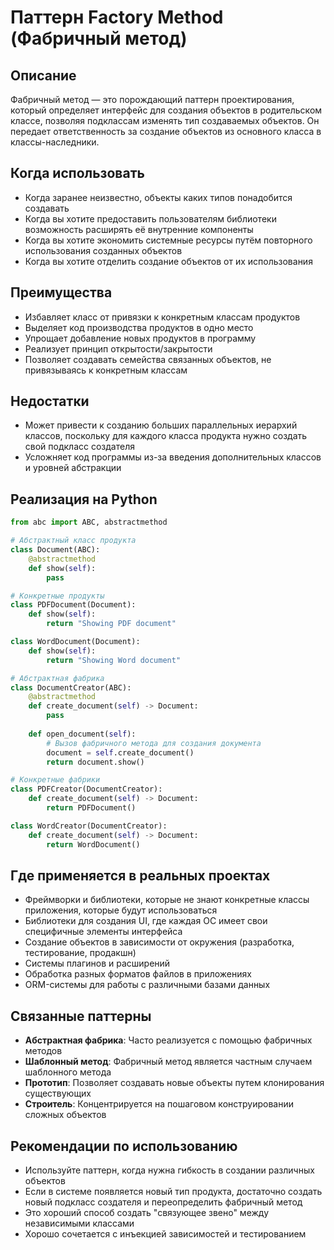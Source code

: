# Паттерн Factory Method (Фабричный метод)

## Описание

Фабричный метод — это порождающий паттерн проектирования, который определяет интерфейс для создания объектов в родительском классе, позволяя подклассам изменять тип создаваемых объектов. Он передает ответственность за создание объектов из основного класса в классы-наследники.

## Когда использовать

- Когда заранее неизвестно, объекты каких типов понадобится создавать
- Когда вы хотите предоставить пользователям библиотеки возможность расширять её внутренние компоненты
- Когда вы хотите экономить системные ресурсы путём повторного использования созданных объектов
- Когда вы хотите отделить создание объектов от их использования

## Преимущества

- Избавляет класс от привязки к конкретным классам продуктов
- Выделяет код производства продуктов в одно место
- Упрощает добавление новых продуктов в программу
- Реализует принцип открытости/закрытости
- Позволяет создавать семейства связанных объектов, не привязываясь к конкретным классам

## Недостатки

- Может привести к созданию больших параллельных иерархий классов, поскольку для каждого класса продукта нужно создать свой подкласс создателя
- Усложняет код программы из-за введения дополнительных классов и уровней абстракции

## Реализация на Python

```python
from abc import ABC, abstractmethod

# Абстрактный класс продукта
class Document(ABC):
    @abstractmethod
    def show(self):
        pass

# Конкретные продукты
class PDFDocument(Document):
    def show(self):
        return "Showing PDF document"

class WordDocument(Document):
    def show(self):
        return "Showing Word document"

# Абстрактная фабрика
class DocumentCreator(ABC):
    @abstractmethod
    def create_document(self) -> Document:
        pass
    
    def open_document(self):
        # Вызов фабричного метода для создания документа
        document = self.create_document()
        return document.show()

# Конкретные фабрики
class PDFCreator(DocumentCreator):
    def create_document(self) -> Document:
        return PDFDocument()

class WordCreator(DocumentCreator):
    def create_document(self) -> Document:
        return WordDocument()
```

## Где применяется в реальных проектах

- Фреймворки и библиотеки, которые не знают конкретные классы приложения, которые будут использоваться
- Библиотеки для создания UI, где каждая ОС имеет свои специфичные элементы интерфейса
- Создание объектов в зависимости от окружения (разработка, тестирование, продакшн)
- Системы плагинов и расширений
- Обработка разных форматов файлов в приложениях
- ORM-системы для работы с различными базами данных

## Связанные паттерны

- **Абстрактная фабрика**: Часто реализуется с помощью фабричных методов
- **Шаблонный метод**: Фабричный метод является частным случаем шаблонного метода
- **Прототип**: Позволяет создавать новые объекты путем клонирования существующих
- **Строитель**: Концентрируется на пошаговом конструировании сложных объектов

## Рекомендации по использованию

- Используйте паттерн, когда нужна гибкость в создании различных объектов
- Если в системе появляется новый тип продукта, достаточно создать новый подкласс создателя и переопределить фабричный метод
- Это хороший способ создать "связующее звено" между независимыми классами
- Хорошо сочетается с инъекцией зависимостей и тестированием
